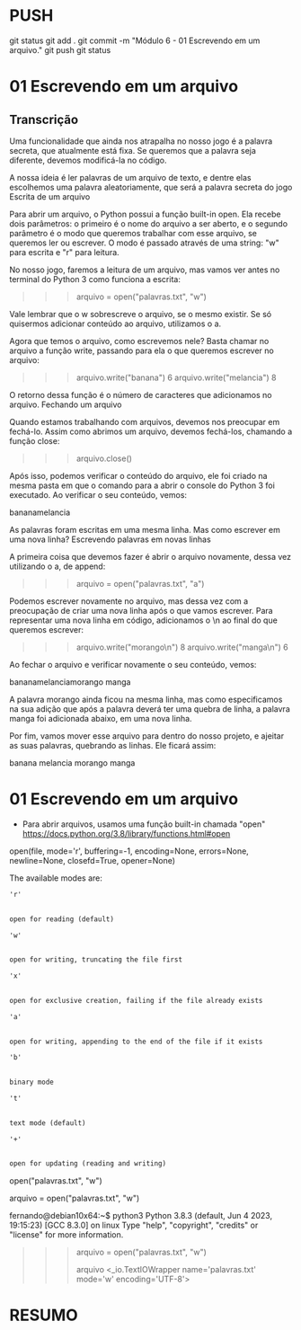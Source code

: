 
# ###################################################################################################################################################################
# ###################################################################################################################################################################
# PUSH

git status
git add .
git commit -m "Módulo 6 - 01 Escrevendo em um arquivo."
git push
git status


# ###################################################################################################################################################################
# ###################################################################################################################################################################
# 01 Escrevendo em um arquivo

## Transcrição

Uma funcionalidade que ainda nos atrapalha no nosso jogo é a palavra secreta, que atualmente está fixa. Se queremos que a palavra seja diferente, devemos modificá-la no código.

A nossa ideia é ler palavras de um arquivo de texto, e dentre elas escolhemos uma palavra aleatoriamente, que será a palavra secreta do jogo
Escrita de um arquivo

Para abrir um arquivo, o Python possui a função built-in open. Ela recebe dois parâmetros: o primeiro é o nome do arquivo a ser aberto, e o segundo parâmetro é o modo que queremos trabalhar com esse arquivo, se queremos ler ou escrever. O modo é passado através de uma string: "w" para escrita e "r" para leitura.

No nosso jogo, faremos a leitura de um arquivo, mas vamos ver antes no terminal do Python 3 como funciona a escrita:

>>> arquivo = open("palavras.txt", "w")

Vale lembrar que o w sobrescreve o arquivo, se o mesmo existir. Se só quisermos adicionar conteúdo ao arquivo, utilizamos o a.

Agora que temos o arquivo, como escrevemos nele? Basta chamar no arquivo a função write, passando para ela o que queremos escrever no arquivo:

>>> arquivo.write("banana")
6
>>> arquivo.write("melancia")
8

O retorno dessa função é o número de caracteres que adicionamos no arquivo.
Fechando um arquivo

Quando estamos trabalhando com arquivos, devemos nos preocupar em fechá-lo. Assim como abrimos um arquivo, devemos fechá-los, chamando a função close:

>>> arquivo.close()

Após isso, podemos verificar o conteúdo do arquivo, ele foi criado na mesma pasta em que o comando para a abrir o console do Python 3 foi executado. Ao verificar o seu conteúdo, vemos:

bananamelancia

As palavras foram escritas em uma mesma linha. Mas como escrever em uma nova linha?
Escrevendo palavras em novas linhas

A primeira coisa que devemos fazer é abrir o arquivo novamente, dessa vez utilizando o a, de append:

>>> arquivo = open("palavras.txt", "a")

Podemos escrever novamente no arquivo, mas dessa vez com a preocupação de criar uma nova linha após o que vamos escrever. Para representar uma nova linha em código, adicionamos o \n ao final do que queremos escrever:

>>> arquivo.write("morango\n")
8
>>> arquivo.write("manga\n")
6

Ao fechar o arquivo e verificar novamente o seu conteúdo, vemos:

bananamelanciamorango
manga

A palavra morango ainda ficou na mesma linha, mas como especificamos na sua adição que após a palavra deverá ter uma quebra de linha, a palavra manga foi adicionada abaixo, em uma nova linha.

Por fim, vamos mover esse arquivo para dentro do nosso projeto, e ajeitar as suas palavras, quebrando as linhas. Ele ficará assim:

banana
melancia
morango
manga







# ###################################################################################################################################################################
# ###################################################################################################################################################################
# 01 Escrevendo em um arquivo

- Para abrir arquivos, usamos uma função built-in chamada "open"
<https://docs.python.org/3.8/library/functions.html#open>

 open(file, mode='r', buffering=-1, encoding=None, errors=None, newline=None, closefd=True, opener=None)

The available modes are:

~~~~markdown
'r'
	

open for reading (default)

'w'
	

open for writing, truncating the file first

'x'
	

open for exclusive creation, failing if the file already exists

'a'
	

open for writing, appending to the end of the file if it exists

'b'
	

binary mode

't'
	

text mode (default)

'+'
	

open for updating (reading and writing)
~~~~



open("palavras.txt", "w")

arquivo = open("palavras.txt", "w")


fernando@debian10x64:~$ python3
Python 3.8.3 (default, Jun  4 2023, 19:15:23)
[GCC 8.3.0] on linux
Type "help", "copyright", "credits" or "license" for more information.
>>>
>>>
>>> arquivo = open("palavras.txt", "w")
>>>
>>> arquivo
<_io.TextIOWrapper name='palavras.txt' mode='w' encoding='UTF-8'>
>>>









# ###################################################################################################################################################################
# ###################################################################################################################################################################
# RESUMO

